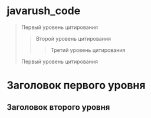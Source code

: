 # javarush_code

> Первый уровень цитирования
>> Второй уровень цитирования
>>> Третий уровень цитирования
>
>Первый уровень цитирования

Заголовок первого уровня
========================
Заголовок второго уровня
-------------------------
